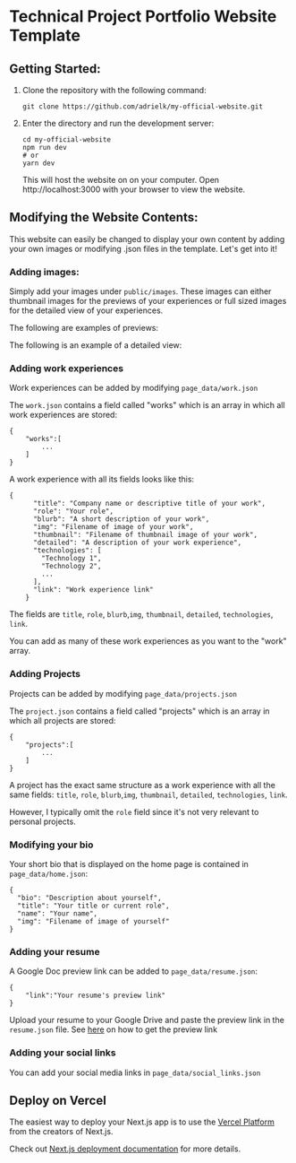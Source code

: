 # Technical Project Portfolio Website Template

## Getting Started:

1. Clone the repository with the following command:
   ```
   git clone https://github.com/adrielk/my-official-website.git
   ```
2. Enter the directory and run the development server:
   ```
   cd my-official-website
   npm run dev
   # or
   yarn dev
   ```
   This will host the website on on your computer. Open http://localhost:3000 with your browser to view the website.

## Modifying the Website Contents:

This website can easily be changed to display your own content by adding your own images or modifying .json files in the template. Let's get into it!

### Adding images:

Simply add your images under `public/images`. These images can either thumbnail images for the previews of your experiences or full sized images for the detailed view of your experiences.

The following are examples of previews:

The following is an example of a detailed view:

### Adding work experiences

Work experiences can be added by modifying `page_data/work.json`

The `work.json` contains a field called "works" which is an array in which all work experiences are stored:

```
{
    "works":[
        ...
    ]
}
```

A work experience with all its fields looks like this:

```
{
      "title": "Company name or descriptive title of your work",
      "role": "Your role",
      "blurb": "A short description of your work",
      "img": "Filename of image of your work",
      "thumbnail": "Filename of thumbnail image of your work",
      "detailed": "A description of your work experience",
      "technologies": [
        "Technology 1",
        "Technology 2",
        ...
      ],
      "link": "Work experience link"
    }
```

The fields are `title`, `role`, `blurb`,`img`, `thumbnail`, `detailed`, `technologies`, `link`.

You can add as many of these work experiences as you want to the "work" array.

### Adding Projects

Projects can be added by modifying `page_data/projects.json`

The `project.json` contains a field called "projects" which is an array in which all projects are stored:

```
{
    "projects":[
        ...
    ]
}
```

A project has the exact same structure as a work experience with all the same fields: `title`, `role`, `blurb`,`img`, `thumbnail`, `detailed`, `technologies`, `link`.

However, I typically omit the `role` field since it's not very relevant to personal projects.

### Modifying your bio

Your short bio that is displayed on the home page is contained in `page_data/home.json`:

```
{
  "bio": "Description about yourself",
  "title": "Your title or current role",
  "name": "Your name",
  "img": "Filename of image of yourself"
}
```

### Adding your resume

A Google Doc preview link can be added to `page_data/resume.json`:

```
{
    "link":"Your resume's preview link"
}
```

Upload your resume to your Google Drive and paste the preview link in the `resume.json` file. See [here](https://learninginhand.com/blog/google-document-url-tricks) on how to get the preview link

### Adding your social links

You can add your social media links in `page_data/social_links.json`

## Deploy on Vercel
The easiest way to deploy your Next.js app is to use the [Vercel Platform](https://vercel.com/new?utm_medium=default-template&filter=next.js&utm_source=create-next-app&utm_campaign=create-next-app-readme) from the creators of Next.js.

Check out [Next.js deployment documentation](https://nextjs.org/docs/deployment) for more details.
